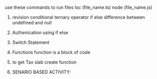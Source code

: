 use these commands to run files
tsc (file_name.ts)
node (file_name.js)

1. revision 
   conditional ternary operator
   if else 
   difference between undefined and null

 2. Authenication using if else  

 3. Switch Statement

 4. Functions
 function is a block of code 

 5. to get Tax slab create function

 6. SENARIO BASED ACTIVITY: